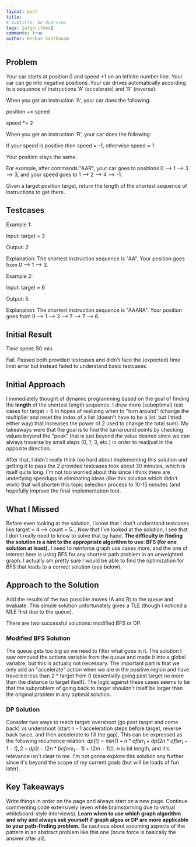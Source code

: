 ```yaml
---
layout: post
title: 
# subtitle: An Overview
tags: [algorithms]
comments: true
author: Keshav Santhanam
---
```


## Problem
Your car starts at position 0 and speed +1 on an infinite number line. Your car can go into negative positions. Your car drives automatically according to a sequence of instructions 'A' (accelerate) and 'R' (reverse):

When you get an instruction 'A', your car does the following:

position += speed

speed *= 2

When you get an instruction 'R', your car does the following:

If your speed is positive then speed = -1, otherwise speed = 1

Your position stays the same.

For example, after commands "AAR", your car goes to positions 0 --> 1 --> 3 --> 3, and your speed goes to 1 --> 2 --> 4 --> -1.

Given a target position target, return the length of the shortest sequence of instructions to get there.

## Testcases

Example 1:

Input: target = 3

Output: 2

Explanation: 
The shortest instruction sequence is "AA".
Your position goes from 0 --> 1 --> 3.

Example 2:

Input: target = 6

Output: 5

Explanation: 
The shortest instruction sequence is "AAARA".
Your position goes from 0 --> 1 --> 3 --> 7 --> 7 --> 6.

## Initial Result
Time spent: 50 min

Fail. Passed both provided testcases and didn't face the (expected) time limit error but instead failed to understand basic testcases. 

## Initial Approach
I immediately thought of dynamic programming based on the goal of finding the **length** of the shortest length sequence. I drew more (suboptimal) test cases for target = 6 in hopes of realizing when to "turn around" (change the multiplier and reset the index of a list (doesn't have to be a list, but I tried either way) that increases the power of 2 used to change the total sum). My takeaways were that the goal is to find the turnaround points by checking values beyond the "peak" that is just beyond the value desired since we can always traverse by small steps (0, 1, 3, etc.) in order to readjust in the opposite direction. 

After that, I didn't really think too hard about implementing this solution and getting it to pass the 2 provided testcases took about 30 minutes, which is itself quite long. I'm not too worried about this since I think there are underlying speedups in eliminating ideas (like this solution which didn't work) that will shorten this topic selection process to 10-15 minutes (and hopefully improve the final implementation too). 

## What I Missed
Before even looking at the solution, I know that I don't understand testcases like target = 4 --> count = 5... Now that I've looked at the solution, I see that I don't really need to know to solve that by hand. **The difficulty in finding the solution is a hint to the appropriate algorithm to use: BFS (for one solution at least).** I need to reinforce graph use cases more, and the one of interest here is using BFS for any shortest path problem in an unweighted graph. I actually am pretty sure I would be able to find the optimization for BFS that leads to a correct solution (see below). 

## Approach to the Solution
Add the results of the two possible moves (A and R) to the queue and evaluate. This simple solution unfortunately gives a TLE (though I noticed a MLE first due to the queue). 

There are two successful solutions: modified BFS or DP. 

### Modified BFS Solution
The queue gets too big so we need to filter what goes in it. The solution I saw removed the actions variable from the queue and made it into a global variable, but this is actually not necessary. The important part is that we only add an "accelerate" action when we are in the positive region and have travelled less than 2 * target from 0 (essentially going past target no more than the distance to target itself). The logic against these cases seems to be that the subproblem of going back to target shouldn't itself be larger than the original problem in any optimal solution. 

### DP Solution
Consider two ways to reach target: overshoot (go past target and come back) vs undershoot (start n - 1 acceleration steps before target, reverse back twice, and then accelerate to fill the gap). This can be expressed as the following recurrence relation: $dp[t] = min(1 + n*after_t + dp[2n*after_t - 1 - t], 2 + dp[t - (2n*before_t - 1) + (2m - 1)])$. n is bit length, and it's relevance isn't clear to me. I'm not gonna explore this solution any further since it's beyond the scope of my current goals (but will be loads of fun later). 

## Key Takeaways
Write things in order on the page and always start on a new page. Continue commenting code extensively (even while brainstorming due to virtual whiteboard-style interviews). **Learn when to use which graph algorithm and why and always ask yourself if graph algos or DP are more applicable to your path-finding problem.** Be cautious about assuming aspects of the pattern in an abstract problem like this one (brute force is basically the answer after all). 